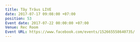 ```yaml
---
title: Tây Trâus LIVE
date: 2017-07-17 09:08:00 +07:00
position: 53
Event date: 2017-07-22 00:00:00 +07:00
Venue: Rec Room
Event URL: https://www.facebook.com/events/152665558640735/
---
```


